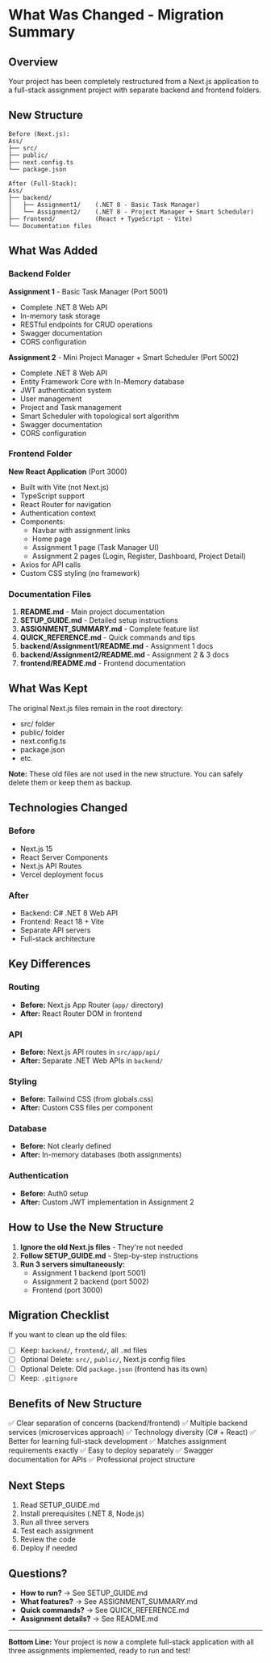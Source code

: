 # What Was Changed - Migration Summary

## Overview

Your project has been completely restructured from a Next.js application to a full-stack assignment project with separate backend and frontend folders.

## New Structure

```
Before (Next.js):
Ass/
├── src/
├── public/
├── next.config.ts
└── package.json

After (Full-Stack):
Ass/
├── backend/
│   ├── Assignment1/    (.NET 8 - Basic Task Manager)
│   └── Assignment2/    (.NET 8 - Project Manager + Smart Scheduler)
├── frontend/           (React + TypeScript - Vite)
└── Documentation files
```

## What Was Added

### Backend Folder

**Assignment 1** - Basic Task Manager (Port 5001)
- Complete .NET 8 Web API
- In-memory task storage
- RESTful endpoints for CRUD operations
- Swagger documentation
- CORS configuration

**Assignment 2** - Mini Project Manager + Smart Scheduler (Port 5002)
- Complete .NET 8 Web API
- Entity Framework Core with In-Memory database
- JWT authentication system
- User management
- Project and Task management
- Smart Scheduler with topological sort algorithm
- Swagger documentation
- CORS configuration

### Frontend Folder

**New React Application** (Port 3000)
- Built with Vite (not Next.js)
- TypeScript support
- React Router for navigation
- Authentication context
- Components:
  - Navbar with assignment links
  - Home page
  - Assignment 1 page (Task Manager UI)
  - Assignment 2 pages (Login, Register, Dashboard, Project Detail)
- Axios for API calls
- Custom CSS styling (no framework)

### Documentation Files

1. **README.md** - Main project documentation
2. **SETUP_GUIDE.md** - Detailed setup instructions
3. **ASSIGNMENT_SUMMARY.md** - Complete feature list
4. **QUICK_REFERENCE.md** - Quick commands and tips
5. **backend/Assignment1/README.md** - Assignment 1 docs
6. **backend/Assignment2/README.md** - Assignment 2 & 3 docs
7. **frontend/README.md** - Frontend documentation

## What Was Kept

The original Next.js files remain in the root directory:
- src/ folder
- public/ folder
- next.config.ts
- package.json
- etc.

**Note:** These old files are not used in the new structure. You can safely delete them or keep them as backup.

## Technologies Changed

### Before
- Next.js 15
- React Server Components
- Next.js API Routes
- Vercel deployment focus

### After
- Backend: C# .NET 8 Web API
- Frontend: React 18 + Vite
- Separate API servers
- Full-stack architecture

## Key Differences

### Routing
- **Before:** Next.js App Router (`app/` directory)
- **After:** React Router DOM in frontend

### API
- **Before:** Next.js API routes in `src/app/api/`
- **After:** Separate .NET Web APIs in `backend/`

### Styling
- **Before:** Tailwind CSS (from globals.css)
- **After:** Custom CSS files per component

### Database
- **Before:** Not clearly defined
- **After:** In-memory databases (both assignments)

### Authentication
- **Before:** Auth0 setup
- **After:** Custom JWT implementation in Assignment 2

## How to Use the New Structure

1. **Ignore the old Next.js files** - They're not needed
2. **Follow SETUP_GUIDE.md** - Step-by-step instructions
3. **Run 3 servers simultaneously:**
   - Assignment 1 backend (port 5001)
   - Assignment 2 backend (port 5002)
   - Frontend (port 3000)

## Migration Checklist

If you want to clean up the old files:

- [ ] Keep: `backend/`, `frontend/`, all `.md` files
- [ ] Optional Delete: `src/`, `public/`, Next.js config files
- [ ] Optional Delete: Old `package.json` (frontend has its own)
- [ ] Keep: `.gitignore`

## Benefits of New Structure

✅ Clear separation of concerns (backend/frontend)
✅ Multiple backend services (microservices approach)
✅ Technology diversity (C# + React)
✅ Better for learning full-stack development
✅ Matches assignment requirements exactly
✅ Easy to deploy separately
✅ Swagger documentation for APIs
✅ Professional project structure

## Next Steps

1. Read SETUP_GUIDE.md
2. Install prerequisites (.NET 8, Node.js)
3. Run all three servers
4. Test each assignment
5. Review the code
6. Deploy if needed

## Questions?

- **How to run?** → See SETUP_GUIDE.md
- **What features?** → See ASSIGNMENT_SUMMARY.md  
- **Quick commands?** → See QUICK_REFERENCE.md
- **Assignment details?** → See README.md

---

**Bottom Line:** Your project is now a complete full-stack application with all three assignments implemented, ready to run and test!
